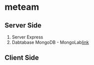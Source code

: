 # meteam

## Server Side
1. Server
Express
2. Dabtabase
MongoDB - MongoLab[link](mlab.com)

## Client Side

